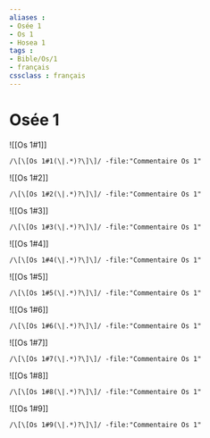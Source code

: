 ```yaml
---
aliases : 
- Osée 1
- Os 1
- Hosea 1
tags : 
- Bible/Os/1
- français
cssclass : français
---
```


# Osée 1

![[Os 1#1]]

```query
/\[\[Os 1#1(\|.*)?\]\]/ -file:"Commentaire Os 1"
```

![[Os 1#2]]

```query
/\[\[Os 1#2(\|.*)?\]\]/ -file:"Commentaire Os 1"
```

![[Os 1#3]]

```query
/\[\[Os 1#3(\|.*)?\]\]/ -file:"Commentaire Os 1"
```

![[Os 1#4]]

```query
/\[\[Os 1#4(\|.*)?\]\]/ -file:"Commentaire Os 1"
```

![[Os 1#5]]

```query
/\[\[Os 1#5(\|.*)?\]\]/ -file:"Commentaire Os 1"
```

![[Os 1#6]]

```query
/\[\[Os 1#6(\|.*)?\]\]/ -file:"Commentaire Os 1"
```

![[Os 1#7]]

```query
/\[\[Os 1#7(\|.*)?\]\]/ -file:"Commentaire Os 1"
```

![[Os 1#8]]

```query
/\[\[Os 1#8(\|.*)?\]\]/ -file:"Commentaire Os 1"
```

![[Os 1#9]]

```query
/\[\[Os 1#9(\|.*)?\]\]/ -file:"Commentaire Os 1"
```

